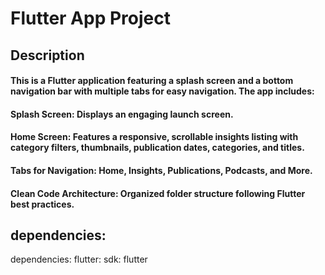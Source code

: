 # Flutter App Project 

## Description
#### This is a Flutter application featuring a splash screen and a bottom navigation bar with multiple tabs for easy navigation. The app includes:

#### Splash Screen: Displays an engaging launch screen.

#### Home Screen: Features a responsive, scrollable insights listing with category filters, thumbnails, publication dates, categories, and titles.

#### Tabs for Navigation: Home, Insights, Publications, Podcasts, and More.

#### Clean Code Architecture: Organized folder structure following Flutter best practices.

## dependencies:

dependencies:
  flutter:
    sdk: flutter
